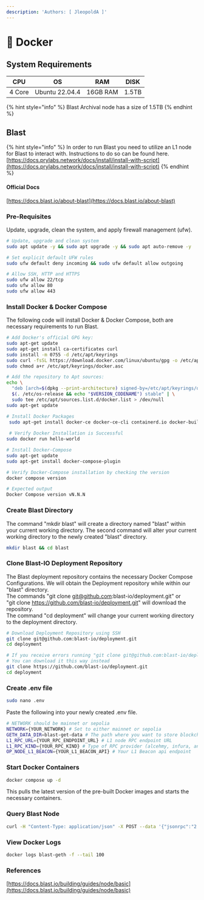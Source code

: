 ```yaml
---
description: 'Authors: [ JleopoldA ]'
---
```


# 🐳 Docker

## System Requirements

| CPU    | OS             | RAM      | DISK  |
| ------ | -------------- | -------- | ----- |
| 4 Core | Ubuntu 22.04.4 | 16GB RAM | 1.5TB |

{% hint style="info" %}
Blast Archival node has a size of 1.5TB
{% endhint %}

## Blast

{% hint style="info" %}
In order to run Blast you need to utilize an L1 node for Blast to interact with. Instructions to do so can be found here.\
[https://docs.prylabs.network/docs/install/install-with-script](https://docs.prylabs.network/docs/install/install-with-script)
{% endhint %}

#### Official Docs

[https://docs.blast.io/about-blast](https://docs.blast.io/about-blast)

### Pre-Requisites

Update, upgrade, clean the system, and apply firewall management (ufw).

```bash
# Update, upgrade and clean system
sudo apt update -y && sudo apt upgrade -y && sudo apt auto-remove -y
```

```bash
# Set explicit default UFW rules
sudo ufw default deny incoming && sudo ufw default allow outgoing

# Allow SSH, HTTP and HTTPS
sudo ufw allow 22/tcp
sudo ufw allow 80
sudo ufw allow 443
```

### Install Docker & Docker Compose

The following code will install Docker & Docker Compose, both are necessary requirements to run Blast.

```bash
# Add Docker's official GPG key:
sudo apt-get update
sudo apt-get install ca-certificates curl
sudo install -m 0755 -d /etc/apt/keyrings
sudo curl -fsSL https://download.docker.com/linux/ubuntu/gpg -o /etc/apt/keyrings/docker.asc
sudo chmod a+r /etc/apt/keyrings/docker.asc

# Add the repository to Apt sources:
echo \
  "deb [arch=$(dpkg --print-architecture) signed-by=/etc/apt/keyrings/docker.asc] https://download.docker.com/linux/ubuntu \
  $(. /etc/os-release && echo "$VERSION_CODENAME") stable" | \
  sudo tee /etc/apt/sources.list.d/docker.list > /dev/null
sudo apt-get update

# Install Docker Packages
 sudo apt-get install docker-ce docker-ce-cli containerd.io docker-buildx-plugin docker-compose-plugin
 
 # Verify Docker Installation is Successful
sudo docker run hello-world

# Install Docker-Compose
sudo apt-get update
sudo apt-get install docker-compose-plugin

# Verify Docker-Compose installation by checking the version
docker compose version

# Expected output
Docker Compose version vN.N.N
```

### Create Blast Directory

&#x20;The command "mkdir blast" will create a directory named "blast" within your current working directory. The second command will alter your current working directory to the newly created "blast" directory.&#x20;

```bash
mkdir blast && cd blast
```

### Clone Blast-IO Deployment Repository

The Blast deployment repository contains the necessary Docker Compose Configurations. We will obtain the Deployment repository while within our "blast" directory. \
The commands "git clone git@github.com:blast-io/deployment.git"  or\
"git clone https://github.com/blast-io/deployment.git" will download the repository.\
The command "cd deployment" will change your current working directory to the deployment directory.

```bash
# Download Deployment Repository using SSH
git clone git@github.com:blast-io/deployment.git
cd deployment

# If you receive errors running "git clone git@github.com:blast-io/deployment.git"
# You can download it this way instead
git clone https://github.com/blast-io/deployment.git
cd deployment
```

### Create .env file

```bash
sudo nano .env
```

Paste the following into your newly created .env file.

```bash
# NETWORK should be mainnet or sepolia
NETWORK={YOUR_NETWORK} # Set to either mainnet or sepolia
GETH_DATA_DIR=blast-get-data # The path where you want to store blockchain data
L1_RPC_URL={YOUR_RPC_ENDPOINT_URL} # L1 node RPC endpoint URL
L1_RPC_KIND={YOUR_RPC_KIND} # Type of RPC provider (alcehmy, infura, any, etc)
OP_NODE_L1_BEACON={YOUR_L1_BEACON_API} # Your L1 Beacon api endpoint
```

### Start Docker Containers

```bash
docker compose up -d
```

This pulls the latest version of the pre-built Docker images and starts the necessary containers.&#x20;

### Query Blast Node

```bash
curl -H "Content-Type: application/json" -X POST --data '{"jsonrpc":"2.0","method":"eth_blockNumber","params":[],"id":1}' http://localhost:8545
```

### View Docker Logs

```bash
docker logs blast-geth -f --tail 100
```

### References

[https://docs.blast.io/building/guides/node/basic](https://docs.blast.io/building/guides/node/basic)
